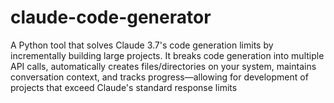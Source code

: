 # claude-code-generator
A Python tool that solves Claude 3.7's code generation limits by incrementally building large projects. It breaks code generation into multiple API calls, automatically creates files/directories on your system, maintains conversation context, and tracks progress—allowing for development of projects that exceed Claude's standard response limits

